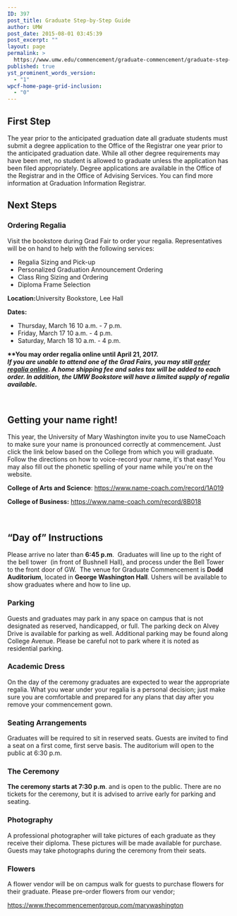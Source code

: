 ```yaml
---
ID: 397
post_title: Graduate Step-by-Step Guide
author: UMW
post_date: 2015-08-01 03:45:39
post_excerpt: ""
layout: page
permalink: >
  https://www.umw.edu/commencement/graduate-commencement/graduate-step-by-step-guide/
published: true
yst_prominent_words_version:
  - "1"
wpcf-home-page-grid-inclusion:
  - "0"
---
```

<h2>First Step</h2>
The year prior to the anticipated graduation date all graduate students must submit a degree application to the Office of the Registrar one year prior to the anticipated graduation date. While all other degree requirements may have been met, no student is allowed to graduate unless the application has been filed appropriately. Degree applications are available in the Office of the Registrar and in the Office of Advising Services. You can find more information at Graduation Information Registrar.
<h2>Next Steps</h2>
<h3>Ordering Regalia</h3>
Visit the bookstore during Grad Fair to order your regalia. Representatives will be on hand to help with the following services:
<ul>
 	<li>Regalia Sizing and Pick-up</li>
 	<li>Personalized Graduation Announcement Ordering</li>
 	<li>Class Ring Sizing and Ordering</li>
 	<li>Diploma Frame Selection</li>
</ul>
<div><strong>Location:</strong>University Bookstore, Lee Hall</div>
<div>

<strong>Dates:  </strong>
<ul>
 	<li>Thursday, March 16 10 a.m. - 7 p.m.</li>
 	<li>Friday, March 17 10 a.m. - 4 p.m.<strong>
</strong></li>
 	<li>Saturday, March 18 10 a.m. - 4 p.m.</li>
</ul>
<strong>**You may order regalia online until April 21, 2017.</strong>

</div>
<strong><em>If you are unable to attend one of the Grad Fairs, you may still </em></strong><a href="http://www.oakhalli.com/UMW"><strong><em>order regalia online</em></strong></a><strong><em>. A home shipping fee and sales tax will be added to each order. In addition, the UMW Bookstore will have a limited supply of regalia available.</em></strong>

&nbsp;
<h2>Getting your name right!</h2>
This year, the University of Mary Washington invite you to use NameCoach to make sure your name is pronounced correctly at commencement. Just click the link below based on the College from which you will graduate. Follow the directions on how to voice-record your name, it's that easy! You may also fill out the phonetic spelling of your name while you're on the website.

<strong>College of Arts and Science</strong>: <a href="https://www.name-coach.com/record/1A019">https://www.name-coach.com/record/1A019</a>

<strong>College of Business:</strong> <a href="https://www.name-coach.com/record/8B018">https://www.name-coach.com/record/8B018</a>

&nbsp;
<h2>“Day of” Instructions</h2>
Please arrive no later than <strong>6:45 p.m</strong>.  Graduates will line up to the right of the bell tower  (in front of Bushnell Hall), and process under the Bell Tower to the front door of GW.  The venue for Graduate Commencement is <strong>Dodd Auditorium</strong>, located in <strong>George Washington Hall</strong>. Ushers will be available to show graduates where and how to line up.
<h3>Parking</h3>
Guests and graduates may park in any space on campus that is not designated as reserved, handicapped, or full. The parking deck on Alvey Drive is available for parking as well. Additional parking may be found along College Avenue. Please be careful not to park where it is noted as residential parking.
<h3>Academic Dress</h3>
On the day of the ceremony graduates are expected to wear the appropriate regalia. What you wear under your regalia is a personal decision; just make sure you are comfortable and prepared for any plans that day after you remove your commencement gown.
<h3>Seating Arrangements</h3>
Graduates will be required to sit in reserved seats. Guests are invited to find a seat on a first come, first serve basis. The auditorium will open to the public at 6:30 p.m.
<h3>The Ceremony</h3>
<strong>The ceremony starts at 7:30 p.m</strong>. and is open to the public. There are no tickets for the ceremony, but it is advised to arrive early for parking and seating.
<h3>Photography</h3>
A professional photographer will take pictures of each graduate as they receive their diploma. These pictures will be made available for purchase. Guests may take photographs during the ceremony from their seats.
<h3>Flowers</h3>
A flower vendor will be on campus walk for guests to purchase flowers for their graduate. Please pre-order flowers from our vendor;

<a href="https://www.thecommencementgroup.com/marywashington">https://www.thecommencementgroup.com/marywashington</a>